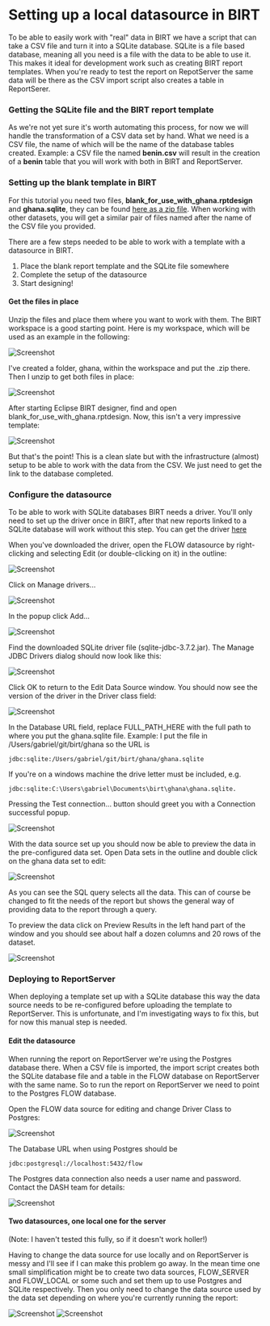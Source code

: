 # Setting up a local datasource in BIRT

To be able to easily work with "real" data in BIRT we have a script that can take a CSV file and turn it into a SQLite database. SQLite is a file based database, meaning all you need is a file with the data to be able to use it. This makes it ideal for development work such as creating BIRT report templates. When you're ready to test the report on RepotServer the same data will be there as the CSV import script also creates a table in ReportSerer.

### Getting the SQLite file and the BIRT report template

As we're not yet sure it's worth automating this process, for now we will handle the transformation of a CSV data set by hand. What we need is a CSV file, the name of which will be the name of the database tables created. Example: a CSV file the named **benin.csv** will result in the creation of a **benin** table that you will work with both in BIRT and ReportServer.

### Setting up the blank template in BIRT

For this tutorial you need two files, **blank_for_use_with_ghana.rptdesign** and **ghana.sqlite**, they can be found [here as a zip file](birt_ghana.zip). When working with other datasets, you will get a similar pair of files named after the name of the CSV file you provided.

There are a few steps needed to be able to work with a template with a datasource in BIRT.

  1. Place the blank report template and the SQLite file somewhere
  1. Complete the setup of the datasource
  1. Start designing!

#### Get the files in place

Unzip the files and place them where you want to work with them. The BIRT workspace is a good starting point. Here is my workspace, which will be used as an example in the following:

![Screenshot][100]

I've created a folder, ghana, within the workspace and put the .zip there. Then I unzip to get both files in place:

![Screenshot][110]

After starting Eclipse BIRT designer, find and open blank_for_use_with_ghana.rptdesign. Now, this isn't a very impressive template:

![Screenshot][120]

But that's the point! This is a clean slate but with the infrastructure (almost) setup to be able to work with the data from the CSV. We just need to get the link to the database completed.

### Configure the datasource

To be able to work with SQLite databases BIRT needs a driver. You'll only need to set up the driver once in BIRT, after that new reports linked to a SQLite database will work without this step. You can get the driver [here](https://bitbucket.org/xerial/sqlite-jdbc/downloads/sqlite-jdbc-3.7.2.jar) 

When you've downloaded the driver, open the FLOW datasource by right-clicking and selecting Edit (or double-clicking on it) in the outline:

![Screenshot][130]

Click on Manage drivers... 

![Screenshot][140]

In the popup click Add...

![Screenshot][150]

Find the downloaded SQLite driver file (sqlite-jdbc-3.7.2.jar). The Manage JDBC Drivers dialog should now look like this:

![Screenshot][160]

Click OK to return to the Edit Data Source window. You should now see the version of the driver in the Driver class field:

![Screenshot][170]

In the Database URL field, replace FULL_PATH_HERE with the full path to where you put the ghana.sqlite file. Example: I put the file in /Users/gabriel/git/birt/ghana so the URL is 

	jdbc:sqlite:/Users/gabriel/git/birt/ghana/ghana.sqlite 
	
If you're on a windows machine the drive letter must be included, e.g.

	jdbc:sqlite:C:\Users\gabriel\Documents\birt\ghana\ghana.sqlite.

Pressing the Test connection... button should greet you with a Connection successful popup.

![Screenshot][180]

With the data source set up you should now be able to preview the data in the pre-configured data set. Open Data sets in the outline and double click on the ghana data set to edit:

![Screenshot][190]

As you can see the SQL query selects all the data. This can of course be changed to fit the needs of the report but shows the general way of providing data to the report through a query.

To preview the data click on Preview Results in the left hand part of the window and you should see 	about half a dozen columns and 20 rows of the dataset.

![Screenshot][200]

### Deploying to ReportServer

When deploying a template set up with a SQLite database this way the data source needs to be re-configured before uploading the template to ReportServer. This is unfortunate, and I'm investigating ways to fix this, but for now this manual step is needed.

#### Edit the datasource

When running the report on ReportServer we're using the Postgres database there. When a CSV file is imported, the import script creates both the SQLite database file and a table in the FLOW database on ReportServer with the same name. So to run the report on ReportServer we need to point to the Postgres FLOW database.

Open the FLOW data source for editing and change Driver Class to Postgres:

![Screenshot][210]

The Database URL when using Postgres should be

	jdbc:postgresql://localhost:5432/flow
	
The Postgres data connection also needs a user name and password. Contact the DASH team for details:

![Screenshot][220]

#### Two datasources, one local one for the server

(Note: I haven't tested this fully, so if it doesn't work holler!) 

Having to change the data source for use locally and on ReportServer is messy and I'll see if I can make this problem go away. In the mean time one small simplification might be to create two data sources, FLOW_SERVER and FLOW_LOCAL or some such and set them up to use Postgres and SQLite respectively. Then you only need to change the data source used by the data set depending on where you're currently running the report:

![Screenshot][230]
![Screenshot][240]


[100]: img/100.png
[110]: img/110.png
[120]: img/120.png
[130]: img/130.png
[140]: img/140.png
[150]: img/150.png
[160]: img/160.png
[170]: img/170.png
[180]: img/180.png
[190]: img/190.png
[200]: img/200.png
[210]: img/210.png
[220]: img/220.png
[230]: img/230.png
[240]: img/240.png


